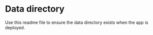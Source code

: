 ﻿# Data directory

Use this readme file to ensure the data directory exists when the app is deployed.
